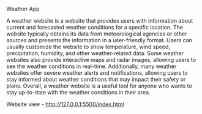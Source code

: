 Weather App 

A weather website is a website that provides users with information about current and forecasted weather conditions for a specific location. The website typically obtains its data from meteorological agencies or other sources and presents the information in a user-friendly format. Users can usually customize the website to show temperature, wind speed, precipitation, humidity, and other weather-related data. Some weather websites also provide interactive maps and radar images, allowing users to see the weather conditions in real-time. Additionally, many weather websites offer severe weather alerts and notifications, allowing users to stay informed about weather conditions that may impact their safety or plans. Overall, a weather website is a useful tool for anyone who wants to stay up-to-date with the weather conditions in their area.


Website view -  http://127.0.0.1:5500/index.html  


